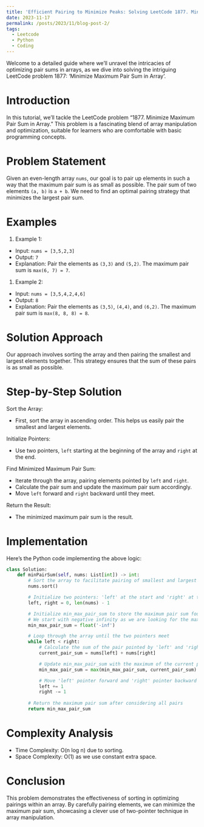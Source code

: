 ```yaml
---
title: 'Efficient Pairing to Minimize Peaks: Solving LeetCode 1877. Minimize Maximum Pair Sum in Array in Python'
date: 2023-11-17
permalink: /posts/2023/11/blog-post-2/
tags:
  - Leetcode
  - Python
  - Coding
---
```


Welcome to a detailed guide where we’ll unravel the intricacies of optimizing pair sums in arrays, as we dive into solving the intriguing LeetCode problem 1877: ‘Minimize Maximum Pair Sum in Array’.

# Introduction

In this tutorial, we’ll tackle the LeetCode problem “1877. Minimize Maximum Pair Sum in Array.” This problem is a fascinating blend of array manipulation and optimization, suitable for learners who are comfortable with basic programming concepts.

# Problem Statement

Given an even-length array `nums`, our goal is to pair up elements in such a way that the maximum pair sum is as small as possible. The pair sum of two elements `(a, b)` is `a + b`. We need to find an optimal pairing strategy that minimizes the largest pair sum.

# Examples

1. Example 1:

- Input: `nums = [3,5,2,3]`
- Output: `7`
- Explanation: Pair the elements as `(3,3)` and `(5,2)`. The maximum pair sum is `max(6, 7) = 7`.

1. Example 2:

- Input: `nums = [3,5,4,2,4,6]`
- Output: `8`
- Explanation: Pair the elements as `(3,5)`, `(4,4)`, and `(6,2)`. The maximum pair sum is `max(8, 8, 8) = 8`.

# Solution Approach

Our approach involves sorting the array and then pairing the smallest and largest elements together. This strategy ensures that the sum of these pairs is as small as possible.

# Step-by-Step Solution

Sort the Array:

- First, sort the array in ascending order. This helps us easily pair the smallest and largest elements.

Initialize Pointers:

- Use two pointers, `left` starting at the beginning of the array and `right` at the end.

Find Minimized Maximum Pair Sum:

- Iterate through the array, pairing elements pointed by `left` and `right`.
- Calculate the pair sum and update the maximum pair sum accordingly.
- Move `left` forward and `right` backward until they meet.

Return the Result:

- The minimized maximum pair sum is the result.

# Implementation

Here’s the Python code implementing the above logic:

```python
class Solution:
    def minPairSum(self, nums: List[int]) -> int:
        # Sort the array to facilitate pairing of smallest and largest elements
        nums.sort()

        # Initialize two pointers: 'left' at the start and 'right' at the end of the array
        left, right = 0, len(nums) - 1

        # Initialize min_max_pair_sum to store the maximum pair sum found so far
        # We start with negative infinity as we are looking for the maximum
        min_max_pair_sum = float('-inf')

        # Loop through the array until the two pointers meet
        while left < right:
            # Calculate the sum of the pair pointed by 'left' and 'right'
            current_pair_sum = nums[left] + nums[right]

            # Update min_max_pair_sum with the maximum of the current pair sum and the previous min_max_pair_sum
            min_max_pair_sum = max(min_max_pair_sum, current_pair_sum)

            # Move 'left' pointer forward and 'right' pointer backward to form the next pair
            left += 1
            right -= 1
        
        # Return the maximum pair sum after considering all pairs
        return min_max_pair_sum
```

# Complexity Analysis

- Time Complexity: O(n log n) due to sorting.
- Space Complexity: O(1) as we use constant extra space.

# Conclusion

This problem demonstrates the effectiveness of sorting in optimizing pairings within an array. By carefully pairing elements, we can minimize the maximum pair sum, showcasing a clever use of two-pointer technique in array manipulation.
